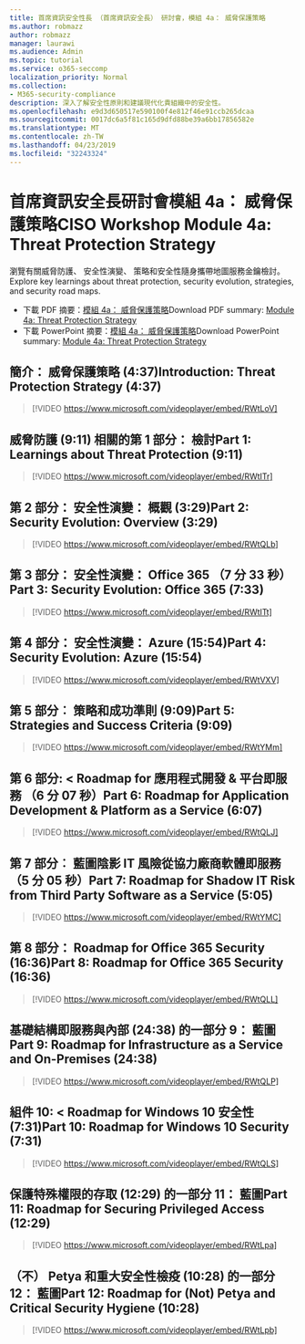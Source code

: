 ```yaml
---
title: 首席資訊安全性長 （首席資訊安全長） 研討會，模組 4a： 威脅保護策略
ms.author: robmazz
author: robmazz
manager: laurawi
ms.audience: Admin
ms.topic: tutorial
ms.service: o365-seccomp
localization_priority: Normal
ms.collection:
- M365-security-compliance
description: 深入了解安全性原則和建議現代化貴組織中的安全性。
ms.openlocfilehash: e9d3d650517e590100f4e812f46e91ccb265dcaa
ms.sourcegitcommit: 0017dc6a5f81c165d9dfd88be39a6bb17856582e
ms.translationtype: MT
ms.contentlocale: zh-TW
ms.lasthandoff: 04/23/2019
ms.locfileid: "32243324"
---
```

# <a name="ciso-workshop-module-4a-threat-protection-strategy"></a><span data-ttu-id="16412-103">首席資訊安全長研討會模組 4a： 威脅保護策略</span><span class="sxs-lookup"><span data-stu-id="16412-103">CISO Workshop Module 4a: Threat Protection Strategy</span></span>

<span data-ttu-id="16412-104">瀏覽有關威脅防護、 安全性演變、 策略和安全性隨身攜帶地圖服務金鑰檢討。</span><span class="sxs-lookup"><span data-stu-id="16412-104">Explore key learnings about threat protection, security evolution, strategies, and security road maps.</span></span>

- <span data-ttu-id="16412-105">下載 PDF 摘要：[模組 4a： 威脅保護策略](media/ciso-workshop-4a-threat-protection.pdf)</span><span class="sxs-lookup"><span data-stu-id="16412-105">Download PDF summary: [Module 4a: Threat Protection Strategy](media/ciso-workshop-4a-threat-protection.pdf)</span></span>
- <span data-ttu-id="16412-106">下載 PowerPoint 摘要：[模組 4a： 威脅保護策略](https://docs.microsoft.com/office365/securitycompliance/media/ciso-workshop-4a-threat-protection.pptx)</span><span class="sxs-lookup"><span data-stu-id="16412-106">Download PowerPoint summary: [Module 4a: Threat Protection Strategy](https://docs.microsoft.com/office365/securitycompliance/media/ciso-workshop-4a-threat-protection.pptx)</span></span>

## <a name="introduction-threat-protection-strategy-437"></a><span data-ttu-id="16412-107">簡介： 威脅保護策略 (4:37)</span><span class="sxs-lookup"><span data-stu-id="16412-107">Introduction: Threat Protection Strategy (4:37)</span></span>

> [!VIDEO https://www.microsoft.com/videoplayer/embed/RWtLoV]

## <a name="part-1-learnings-about-threat-protection-911"></a><span data-ttu-id="16412-108">威脅防護 (9:11) 相關的第 1 部分： 檢討</span><span class="sxs-lookup"><span data-stu-id="16412-108">Part 1: Learnings about Threat Protection (9:11)</span></span>

> [!VIDEO https://www.microsoft.com/videoplayer/embed/RWtITr]

## <a name="part-2-security-evolution-overview-329"></a><span data-ttu-id="16412-109">第 2 部分： 安全性演變： 概觀 (3:29)</span><span class="sxs-lookup"><span data-stu-id="16412-109">Part 2: Security Evolution: Overview (3:29)</span></span>

> [!VIDEO https://www.microsoft.com/videoplayer/embed/RWtQLb]

## <a name="part-3-security-evolution-office-365-733"></a><span data-ttu-id="16412-110">第 3 部分： 安全性演變： Office 365 （7 分 33 秒）</span><span class="sxs-lookup"><span data-stu-id="16412-110">Part 3: Security Evolution: Office 365 (7:33)</span></span>

> [!VIDEO https://www.microsoft.com/videoplayer/embed/RWtITt]

## <a name="part-4-security-evolution-azure-1554"></a><span data-ttu-id="16412-111">第 4 部分： 安全性演變： Azure (15:54)</span><span class="sxs-lookup"><span data-stu-id="16412-111">Part 4: Security Evolution: Azure (15:54)</span></span>

> [!VIDEO https://www.microsoft.com/videoplayer/embed/RWtVXV]

## <a name="part-5-strategies-and-success-criteria-909"></a><span data-ttu-id="16412-112">第 5 部分︰ 策略和成功準則 (9:09)</span><span class="sxs-lookup"><span data-stu-id="16412-112">Part 5: Strategies and Success Criteria (9:09)</span></span>

> [!VIDEO https://www.microsoft.com/videoplayer/embed/RWtYMm]

## <a name="part-6-roadmap-for-application-development--platform-as-a-service-607"></a><span data-ttu-id="16412-113">第 6 部分: < Roadmap for 應用程式開發 &amp; 平台即服務 （6 分 07 秒）</span><span class="sxs-lookup"><span data-stu-id="16412-113">Part 6: Roadmap for Application Development & Platform as a Service (6:07)</span></span>

> [!VIDEO https://www.microsoft.com/videoplayer/embed/RWtQLJ]

## <a name="part-7-roadmap-for-shadow-it-risk-from-third-party-software-as-a-service-505"></a><span data-ttu-id="16412-114">第 7 部分︰ 藍圖陰影 IT 風險從協力廠商軟體即服務 （5 分 05 秒）</span><span class="sxs-lookup"><span data-stu-id="16412-114">Part 7: Roadmap for Shadow IT Risk from Third Party Software as a Service (5:05)</span></span>

> [!VIDEO https://www.microsoft.com/videoplayer/embed/RWtYMC]

## <a name="part-8-roadmap-for-office-365-security-1636"></a><span data-ttu-id="16412-115">第 8 部分： Roadmap for Office 365 Security (16:36)</span><span class="sxs-lookup"><span data-stu-id="16412-115">Part 8: Roadmap for Office 365 Security (16:36)</span></span>

> [!VIDEO https://www.microsoft.com/videoplayer/embed/RWtQLL]

## <a name="part-9-roadmap-for-infrastructure-as-a-service-and-on-premises-2438"></a><span data-ttu-id="16412-116">基礎結構即服務與內部 (24:38) 的一部分 9： 藍圖</span><span class="sxs-lookup"><span data-stu-id="16412-116">Part 9: Roadmap for Infrastructure as a Service and On-Premises (24:38)</span></span>

> [!VIDEO https://www.microsoft.com/videoplayer/embed/RWtQLP]

## <a name="part-10-roadmap-for-windows-10-security-731"></a><span data-ttu-id="16412-117">組件 10: < Roadmap for Windows 10 安全性 (7:31)</span><span class="sxs-lookup"><span data-stu-id="16412-117">Part 10: Roadmap for Windows 10 Security (7:31)</span></span>

> [!VIDEO https://www.microsoft.com/videoplayer/embed/RWtQLS]

## <a name="part-11-roadmap-for-securing-privileged-access-1229"></a><span data-ttu-id="16412-118">保護特殊權限的存取 (12:29) 的一部分 11： 藍圖</span><span class="sxs-lookup"><span data-stu-id="16412-118">Part 11: Roadmap for Securing Privileged Access (12:29)</span></span>

> [!VIDEO https://www.microsoft.com/videoplayer/embed/RWtLpa]

## <a name="part-12-roadmap-for-not-petya-and-critical-security-hygiene-1028"></a><span data-ttu-id="16412-119">（不） Petya 和重大安全性檢疫 (10:28) 的一部分 12： 藍圖</span><span class="sxs-lookup"><span data-stu-id="16412-119">Part 12: Roadmap for (Not) Petya and Critical Security Hygiene (10:28)</span></span>

> [!VIDEO https://www.microsoft.com/videoplayer/embed/RWtLpb]
